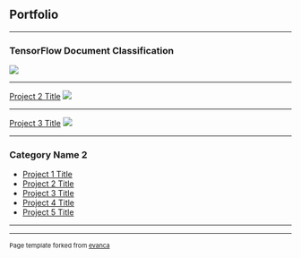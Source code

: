 ## Portfolio

---

### TensorFlow Document Classification 

[<img src="https://camo.githubusercontent.com/6fcdfccf42e020d1557ca8907b610375236b6e2b/687474703a2f2f7777772e69707761746368646f672e636f6d2f77702d636f6e74656e742f75706c6f6164732f323031352f31322f4669677572652d312e6a7067"/>](https://colab.research.google.com/drive/1DjOyXyjUF_6kCuTWkow8EMvSiNtD5BIH)


---
[Project 2 Title](/pdf/sample_presentation.pdf)
<img src="images/dummy_thumbnail.jpg?raw=true"/>

---
[Project 3 Title](http://example.com/)
<img src="images/dummy_thumbnail.jpg?raw=true"/>

---

### Category Name 2

- [Project 1 Title](http://example.com/)
- [Project 2 Title](http://example.com/)
- [Project 3 Title](http://example.com/)
- [Project 4 Title](http://example.com/)
- [Project 5 Title](http://example.com/)

---




---
<p style="font-size:11px">Page template forked from <a href="https://github.com/evanca/quick-portfolio">evanca</a></p>
<!-- Remove above link if you don't want to attibute -->
